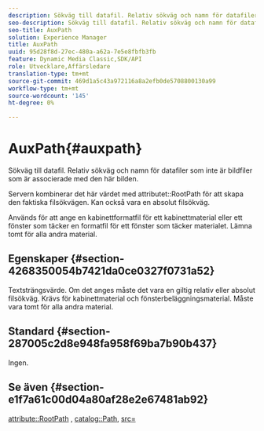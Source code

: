 ```yaml
---
description: Sökväg till datafil. Relativ sökväg och namn för datafiler som inte är bildfiler som är associerade med den här bilden.
seo-description: Sökväg till datafil. Relativ sökväg och namn för datafiler som inte är bildfiler som är associerade med den här bilden.
seo-title: AuxPath
solution: Experience Manager
title: AuxPath
uuid: 95d28f8d-27ec-480a-a62a-7e5e8fbfb3fb
feature: Dynamic Media Classic,SDK/API
role: Utvecklare,Affärsledare
translation-type: tm+mt
source-git-commit: 469d1a5c43a972116a8a2efb0de5708800130a99
workflow-type: tm+mt
source-wordcount: '145'
ht-degree: 0%

---
```



# AuxPath{#auxpath}

Sökväg till datafil. Relativ sökväg och namn för datafiler som inte är bildfiler som är associerade med den här bilden.

Servern kombinerar det här värdet med attributet::RootPath för att skapa den faktiska filsökvägen. Kan också vara en absolut filsökväg.

Används för att ange en kabinettformatfil för ett kabinettmaterial eller ett fönster som täcker en formatfil för ett fönster som täcker materialet. Lämna tomt för alla andra material.

## Egenskaper {#section-4268350054b7421da0ce0327f0731a52}

Textsträngsvärde. Om det anges måste det vara en giltig relativ eller absolut filsökväg. Krävs för kabinettmaterial och fönsterbeläggningsmaterial. Måste vara tomt för alla andra material.

## Standard {#section-287005c2d8e948fa958f69ba7b90b437}

Ingen.

## Se även {#section-e1f7a61c00d04a80af28e2e67481ab92}

[attribute::RootPath](../../../../../ir-api/material-cat/image-rendering-api-ref/c-ir-material-catalog/c-ir-attributes-reference/r-ir-rootpath.md#reference-a4d7c96b62e14fcbad1740c702f160f3) ,  [catalog::Path](../../../../../ir-api/material-cat/image-rendering-api-ref/c-ir-material-catalog/c-ir-material-data-reference/r-ir-path.md#reference-59ebb624250a4965ad1737578a2ab590),  [src=](../../../../../ir-api/http-protocol/image-rendering-api-ref/c-ir-http-protocol-ref/c-ir-http-protocol-command-reference/r-ir-src.md#reference-62c98abad22149d68d405ed6aaff8272)

